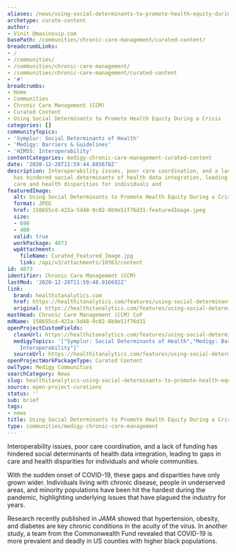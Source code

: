```yaml
---
aliases: /news/using-social-determinants-to-promote-health-equity-during-a-crisis
archetype: curate-content
author:
- Vinit @maxinovip.com
basePath: /communities/chronic-care-management/curated-content/
breadcrumbLinks:
- /
- /communities/
- /communities/chronic-care-management/
- /communities/chronic-care-management/curated-content
- '#'
breadcrumbs:
- Home
- Communities
- Chronic Care Management (CCM)
- Curated Content
- Using Social Determinants to Promote Health Equity During a Crisis
categories: []
communityTopics:
- 'Symplur: Social Determinants of Health'
- 'Medigy: Barriers & Guidelines'
- 'HIMSS: Interoperability'
contentCategories: medigy-chronic-care-management-curated-content
date: '2020-12-28T11:59:44.885678Z'
description: Interoperability issues, poor care coordination, and a lack of funding
  has hindered social determinants of health data integration, leading to gaps in
  care and health disparities for individuals and
featuredImage:
  alt: Using Social Determinants to Promote Health Equity During a Crisis
  format: JPEG
  href: 158655cd-422a-5d48-9c02-8b9e51f76d31-featuredImage.jpeg
  size:
  - 690
  - 400
  valid: true
  workPackage: 4073
  wpAttachment:
    fileName: Curated_Featured_Image.jpg
    link: /api/v3/attachments/10363/content
id: 4073
identifier: Chronic Care Management (CCM)
lastMod: '2020-12-28T11:59:48.916692Z'
link:
  brand: healthitanalytics.com
  href: https://healthitanalytics.com/features/using-social-determinants-to-promote-health-equity-during-a-crisis
  original: https://healthitanalytics.com/features/using-social-determinants-to-promote-health-equity-during-a-crisis
mastHead: Chronic Care Management (CCM) CoP
mdName: 158655cd-422a-5d48-9c02-8b9e51f76d31
openProjectCustomFields:
  cleanUrl: https://healthitanalytics.com/features/using-social-determinants-to-promote-health-equity-during-a-crisis
  medigyTopics: '["Symplur: Social Determinants of Health","Medigy: Barriers & Guidelines","HIMSS:
    Interoperability"]'
  sourceUrl: https://healthitanalytics.com/features/using-social-determinants-to-promote-health-equity-during-a-crisis
openProjectWorkPackageType: Curated Content
owlType: Medigy Communities
searchCategory: News
slug: healthitanalytics-using-social-determinants-to-promote-health-equity-during-a-crisis
source: open-project-curations
status: ''
sub: brief
tags:
- news
title: Using Social Determinants to Promote Health Equity During a Crisis
type: communities/medigy-chronic-care-management
---
```


<p>Interoperability issues, poor care coordination, and a lack of funding has hindered social determinants of health data integration, leading to gaps in care and health disparities for individuals and whole communities.</p><p>With the sudden onset of COVID-19, these gaps and disparities have only grown wider. Individuals living with chronic disease, people in underserved areas, and minority populations have been hit the hardest during the pandemic, highlighting underlying issues that have plagued the industry for years.&nbsp;</p><p>Research recently published in&nbsp;<i>JAMA</i>&nbsp;showed that hypertension, obesity, and diabetes are key chronic conditions in the acuity of the virus. In another study, a team from the Commonwealth Fund revealed that COVID-19 is more prevalent and deadly in US counties with higher black populations.</p>